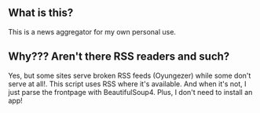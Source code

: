 ## What is this?

This is a news aggregator for my own personal use.

## Why??? Aren't there RSS readers and such?

Yes, but some sites serve broken RSS feeds (Oyungezer) while some don't serve at all!. This script uses RSS where it's available. And when it's not, I just parse the frontpage with BeautifulSoup4. Plus, I don't need to install an app!